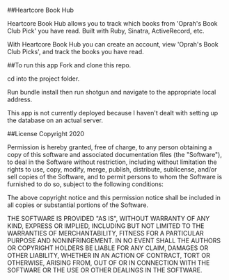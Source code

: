 ##Heartcore Book Hub 

Heartcore Book Hub allows you to track which books from 'Oprah's Book Club Pick' you have read. Built with Ruby, Sinatra, ActiveRecord, etc.

With Heartcore Book Hub you can create an account, view 'Oprah's Book Club Picks', and track the books you have read. 


##To run this app
Fork and clone this repo.

cd into the project folder.

Run bundle install then run shotgun and navigate to the appropriate local address.

This app is not currently deployed because I haven't dealt with setting up the database on an actual server.

##License
Copyright 2020

Permission is hereby granted, free of charge, to any person obtaining a copy of this software and associated documentation files (the "Software"), to deal in the Software without restriction, including without limitation the rights to use, copy, modify, merge, publish, distribute, sublicense, and/or sell copies of the Software, and to permit persons to whom the Software is furnished to do so, subject to the following conditions:

The above copyright notice and this permission notice shall be included in all copies or substantial portions of the Software.

THE SOFTWARE IS PROVIDED "AS IS", WITHOUT WARRANTY OF ANY KIND, EXPRESS OR IMPLIED, INCLUDING BUT NOT LIMITED TO THE WARRANTIES OF MERCHANTABILITY, FITNESS FOR A PARTICULAR PURPOSE AND NONINFRINGEMENT. IN NO EVENT SHALL THE AUTHORS OR COPYRIGHT HOLDERS BE LIABLE FOR ANY CLAIM, DAMAGES OR OTHER LIABILITY, WHETHER IN AN ACTION OF CONTRACT, TORT OR OTHERWISE, ARISING FROM, OUT OF OR IN CONNECTION WITH THE SOFTWARE OR THE USE OR OTHER DEALINGS IN THE SOFTWARE.
